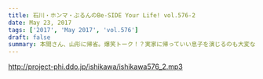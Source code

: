 ```yaml
---
title: 石川・ホンマ・ぶるんのBe-SIDE Your Life! vol.576-2
date: May 23, 2017
tags: ['2017', 'May 2017', 'vol.576']
draft: false
summary: 本間さん、山形に帰省。爆笑トーク！？実家に帰っていい息子を演じるのも大変なようです。MIURA
---
```


http://project-phi.ddo.jp/ishikawa/ishikawa576_2.mp3
